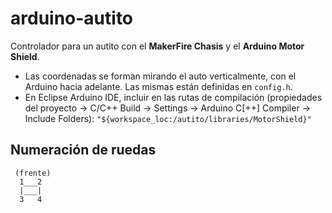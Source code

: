 # arduino-autito

Controlador para un autito con el **MakerFire Chasis** y el **Arduino Motor Shield**.

- Las coordenadas se forman mirando el auto verticalmente, con el Arduino hacia adelante. Las mismas están definidas en `config.h`.
- En Eclipse Arduino IDE, incluir en las rutas de compilación (propiedades del proyecto -> C/C++ Build -> Settings -> Arduino C[++] Compiler -> Include Folders): `"${workspace_loc:/autito/libraries/MotorShield}"`

## Numeración de ruedas

```
 (frente)
  1___2
  |___|
  3   4
```
